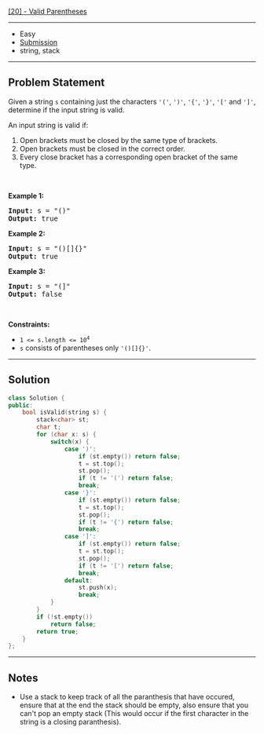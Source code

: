 [[20] - Valid Parentheses](https://leetcode.com/problems/valid-parentheses)

---

- Easy
- [Submission](https://leetcode.com/problems/valid-parentheses/submissions/879958752/)
- string, stack

---

## Problem Statement

<p>Given a string <code>s</code> containing just the characters <code>&#39;(&#39;</code>, <code>&#39;)&#39;</code>, <code>&#39;{&#39;</code>, <code>&#39;}&#39;</code>, <code>&#39;[&#39;</code> and <code>&#39;]&#39;</code>, determine if the input string is valid.</p>

<p>An input string is valid if:</p>

<ol>
	<li>Open brackets must be closed by the same type of brackets.</li>
	<li>Open brackets must be closed in the correct order.</li>
	<li>Every close bracket has a corresponding open bracket of the same type.</li>
</ol>

<p>&nbsp;</p>
<p><strong class="example">Example 1:</strong></p>

<pre>
<strong>Input:</strong> s = &quot;()&quot;
<strong>Output:</strong> true
</pre>

<p><strong class="example">Example 2:</strong></p>

<pre>
<strong>Input:</strong> s = &quot;()[]{}&quot;
<strong>Output:</strong> true
</pre>

<p><strong class="example">Example 3:</strong></p>

<pre>
<strong>Input:</strong> s = &quot;(]&quot;
<strong>Output:</strong> false
</pre>

<p>&nbsp;</p>
<p><strong>Constraints:</strong></p>

<ul>
	<li><code>1 &lt;= s.length &lt;= 10<sup>4</sup></code></li>
	<li><code>s</code> consists of parentheses only <code>&#39;()[]{}&#39;</code>.</li>
</ul>


---

## Solution

```cpp
class Solution {
public:
    bool isValid(string s) {
        stack<char> st;
        char t;
        for (char x: s) {
            switch(x) {
                case ')':
                    if (st.empty()) return false;
                    t = st.top();
                    st.pop();
                    if (t != '(') return false;
                    break;
                case '}':
                    if (st.empty()) return false;
                    t = st.top();
                    st.pop();
                    if (t != '{') return false;
                    break;
                case ']':
                    if (st.empty()) return false;
                    t = st.top();
                    st.pop();
                    if (t != '[') return false;
                    break;
                default:
                    st.push(x);
                    break;
            }
        }
        if (!st.empty())
            return false;
        return true;
    }
};
```

---

## Notes

- Use a stack to keep track of all the paranthesis that have occured, ensure that at the end the stack should be empty, also ensure that you can't pop an empty stack (This would occur if the first character in the string is a closing paranthesis).
